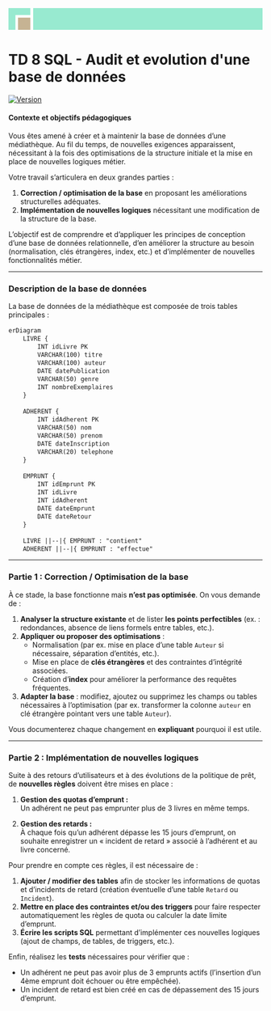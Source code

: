 ![separe](https://github.com/studoo-app/.github/blob/main/profile/studoo-banner-logo.png)
# TD 8 SQL - Audit et evolution d'une base de données
[![Version](https://img.shields.io/badge/Version-2025-blue)]()


#### **Contexte et objectifs pédagogiques**

Vous êtes amené à créer et à maintenir la base de données d’une médiathèque. Au fil du temps, de nouvelles exigences apparaissent, nécessitant à la fois des optimisations de la structure initiale et la mise en place de nouvelles logiques métier.

Votre travail s’articulera en deux grandes parties :

1. **Correction / optimisation de la base** en proposant les améliorations structurelles adéquates.
2. **Implémentation de nouvelles logiques** nécessitant une modification de la structure de la base.

L’objectif est de comprendre et d’appliquer les principes de conception d’une base de données relationnelle, d’en améliorer la structure au besoin (normalisation, clés étrangères, index, etc.) et d’implémenter de nouvelles fonctionnalités métier.

---

### **Description de la base de données**

La base de données de la médiathèque est composée de trois tables principales :

```mermaid
erDiagram
    LIVRE {
        INT idLivre PK
        VARCHAR(100) titre
        VARCHAR(100) auteur
        DATE datePublication
        VARCHAR(50) genre
        INT nombreExemplaires
    }

    ADHERENT {
        INT idAdherent PK
        VARCHAR(50) nom
        VARCHAR(50) prenom
        DATE dateInscription
        VARCHAR(20) telephone
    }

    EMPRUNT {
        INT idEmprunt PK
        INT idLivre
        INT idAdherent
        DATE dateEmprunt
        DATE dateRetour
    }

    LIVRE ||--|{ EMPRUNT : "contient"
    ADHERENT ||--|{ EMPRUNT : "effectue"

```
---

### **Partie 1 : Correction / Optimisation de la base**

À ce stade, la base fonctionne mais **n’est pas optimisée**. On vous demande de :

1. **Analyser la structure existante** et de lister **les points perfectibles** (ex. : redondances, absence de liens formels entre tables, etc.).
2. **Appliquer ou proposer des optimisations** :
    - Normalisation (par ex. mise en place d’une table `Auteur` si nécessaire, séparation d’entités, etc.).
    - Mise en place de **clés étrangères** et des contraintes d’intégrité associées.
    - Création d’**index** pour améliorer la performance des requêtes fréquentes.
3. **Adapter la base** : modifiez, ajoutez ou supprimez les champs ou tables nécessaires à l’optimisation (par ex. transformer la colonne `auteur` en clé étrangère pointant vers une table `Auteur`).

Vous documenterez chaque changement en **expliquant** pourquoi il est utile.

---

### **Partie 2 : Implémentation de nouvelles logiques**

Suite à des retours d’utilisateurs et à des évolutions de la politique de prêt, de **nouvelles règles** doivent être mises en place :

1. **Gestion des quotas d’emprunt :**  
   Un adhérent ne peut pas emprunter plus de 3 livres en même temps.

2. **Gestion des retards :**  
   À chaque fois qu’un adhérent dépasse les 15 jours d’emprunt, on souhaite enregistrer un « incident de retard » associé à l’adhérent et au livre concerné.


Pour prendre en compte ces règles, il est nécessaire de :

1. **Ajouter / modifier des tables** afin de stocker les informations de quotas et d’incidents de retard (création éventuelle d’une table `Retard` ou `Incident`).
2. **Mettre en place des contraintes et/ou des triggers** pour faire respecter automatiquement les règles de quota ou calculer la date limite d’emprunt.
3. **Écrire les scripts SQL** permettant d’implémenter ces nouvelles logiques (ajout de champs, de tables, de triggers, etc.).

Enfin, réalisez les **tests** nécessaires pour vérifier que :

- Un adhérent ne peut pas avoir plus de 3 emprunts actifs (l’insertion d’un 4ème emprunt doit échouer ou être empêchée).
- Un incident de retard est bien créé en cas de dépassement des 15 jours d’emprunt.